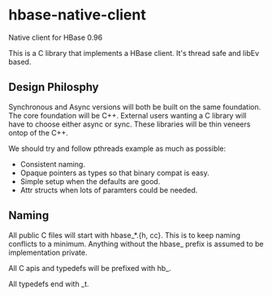 # hbase-native-client

Native client for HBase 0.96

This is a C  library that implements a
HBase client.  It's thread safe and libEv
based.


## Design Philosphy

Synchronous and Async versions will both be built
on the same foundation. The core foundation will
be C++.  External users wanting a C library will
have to choose either async or sync.  These
libraries will be thin veneers ontop of the C++.

We should try and follow pthreads example as much
as possible:

* Consistent naming.
* Opaque pointers as types so that binary compat is easy.
* Simple setup when the defaults are good.
* Attr structs when lots of paramters could be needed.


## Naming
All public C files will start with hbase_*.{h, cc}.  This
is to keep naming conflicts to a minimum. Anything without
the hbase_ prefix is assumed to be implementation private.

All C apis and typedefs will be prefixed with hb_.

All typedefs end with _t.
